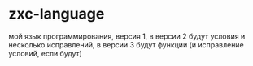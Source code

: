# zxc-language
мой язык программирования, версия 1, в версии 2 будут условия и несколько исправлений, в версии 3 будут функции (и исправление условий, если будут)
